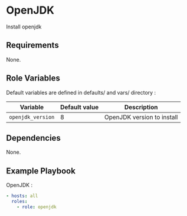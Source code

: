 OpenJDK
=========

Install openjdk

Requirements
------------

None.

Role Variables
--------------

Default variables are defined in defaults/ and vars/ directory :

| Variable | Default value | Description |
| -------- | ------------- | ----------- |
| `openjdk_version` | 8 | OpenJDK version to install |

Dependencies
------------

None.

Example Playbook
----------------

OpenJDK :

```yaml
- hosts: all
  roles:
    - role: openjdk
```

